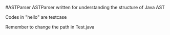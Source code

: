 #ASTParser
ASTParser written for understanding the structure of Java AST

Codes in "hello" are testcase

Remember to change the path in Test.java
